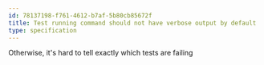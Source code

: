 ```yaml
---
id: 78137198-f761-4612-b7af-5b80cb85672f
title: Test running command should not have verbose output by default
type: specification
---
```


Otherwise, it's hard to tell exactly which tests are failing
